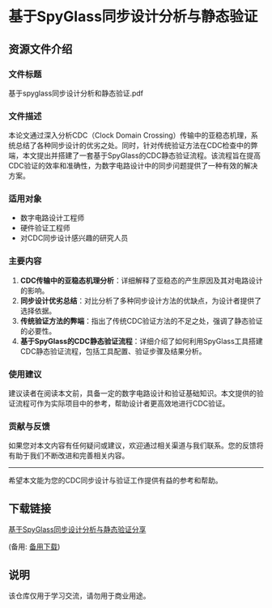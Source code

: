 # 基于SpyGlass同步设计分析与静态验证

## 资源文件介绍

### 文件标题
基于spyglass同步设计分析和静态验证.pdf

### 文件描述
本论文通过深入分析CDC（Clock Domain Crossing）传输中的亚稳态机理，系统总结了各种同步设计的优劣之处。同时，针对传统验证方法在CDC检查中的弊端，本文提出并搭建了一套基于SpyGlass的CDC静态验证流程。该流程旨在提高CDC验证的效率和准确性，为数字电路设计中的同步问题提供了一种有效的解决方案。

### 适用对象
- 数字电路设计工程师
- 硬件验证工程师
- 对CDC同步设计感兴趣的研究人员

### 主要内容
1. **CDC传输中的亚稳态机理分析**：详细解释了亚稳态的产生原因及其对电路设计的影响。
2. **同步设计优劣总结**：对比分析了多种同步设计方法的优缺点，为设计者提供了选择依据。
3. **传统验证方法的弊端**：指出了传统CDC验证方法的不足之处，强调了静态验证的必要性。
4. **基于SpyGlass的CDC静态验证流程**：详细介绍了如何利用SpyGlass工具搭建CDC静态验证流程，包括工具配置、验证步骤及结果分析。

### 使用建议
建议读者在阅读本文前，具备一定的数字电路设计和验证基础知识。本文提供的验证流程可作为实际项目中的参考，帮助设计者更高效地进行CDC验证。

### 贡献与反馈
如果您对本文内容有任何疑问或建议，欢迎通过相关渠道与我们联系。您的反馈将有助于我们不断改进和完善相关内容。

---

希望本文能为您的CDC同步设计与验证工作提供有益的参考和帮助。

## 下载链接
[基于SpyGlass同步设计分析与静态验证分享](https://pan.quark.cn/s/85b586fef153) 

(备用: [备用下载](https://pan.baidu.com/s/1bzHR-ldiPIxWKsMDjJpv4A?pwd=1234))

## 说明

该仓库仅用于学习交流，请勿用于商业用途。

